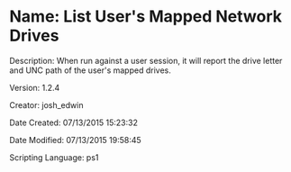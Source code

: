 ﻿# Name: List User's Mapped Network Drives

Description: When run against a user session, it will report the drive letter and UNC path of the user's mapped drives.

Version: 1.2.4

Creator: josh_edwin

Date Created: 07/13/2015 15:23:32

Date Modified: 07/13/2015 19:58:45

Scripting Language: ps1


